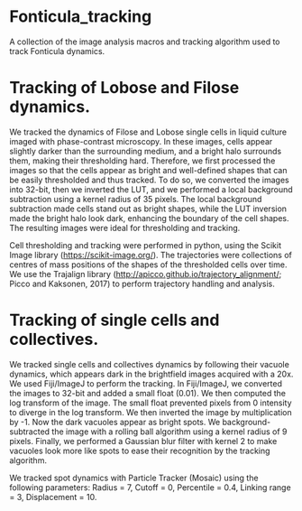 # Fonticula_tracking
A collection of the image analysis macros and tracking algorithm used to track Fonticula dynamics.

# Tracking of Lobose and Filose dynamics.

We tracked the dynamics of Filose and Lobose single cells in liquid culture imaged with phase-contrast microscopy. In these images, cells appear slightly darker than the surrounding medium, and a bright halo surrounds them, making their thresholding hard. Therefore, we first processed the images so that the cells appear as bright and well-defined shapes that can be easily thresholded and thus tracked. To do so, we converted the images into 32-bit, then we inverted the LUT, and we performed a local background subtraction using a kernel radius of 35 pixels. The local background subtraction made cells stand out as bright shapes, while the LUT inversion made the bright halo look dark, enhancing the boundary of the cell shapes. The resulting images were ideal for thresholding and tracking. 

Cell thresholding and tracking were performed in python, using the Scikit Image library (https://scikit-image.org/). The trajectories were collections of centres of mass positions of the shapes of the thresholded cells over time. We use the Trajalign library (http://apicco.github.io/trajectory_alignment/; Picco and Kaksonen, 2017) to perform trajectory handling and analysis.

# Tracking of single cells and collectives. 

We tracked single cells and collectives dynamics by following their vacuole dynamics, which appears dark in the brightfield images acquired with a 20x.  
We used Fiji/ImageJ to perform the tracking.
In Fiji/ImageJ, we converted the images to 32-bit and added a small float (0.01). We then computed the log transform of the image. The small float prevented pixels from 0 intensity to diverge in the log transform. We then inverted the image by multiplication by -1. Now the dark vacuoles appear as bright spots. We background-subtracted the image with a rolling ball algorithm using a kernel radius of 9 pixels. Finally, we performed a Gaussian blur filter with kernel 2 to make vacuoles look more like spots to ease their recognition by the tracking algorithm. 

We tracked spot dynamics with Particle Tracker (Mosaic) using the following parameters: Radius = 7, Cutoff = 0, Percentile = 0.4, Linking range = 3, Displacement = 10. 
